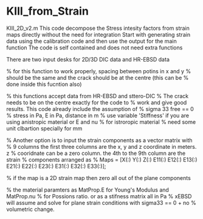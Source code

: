 # KIII_from_Strain
KIII_2D_v2.m
This code decompose the Stress intesity factors from strain maps directly without the need for integration
Start with generating strain data using the calibration code and then use the output for the main function
The code is self contained and does not need extra functions

There are two input desks for 2D/3D DIC data and HR-EBSD data

% for this function to work properly, spacing between potins in x and y
% should be the same and the crack should be at the centre (this can be
% done inside this fucntion also)


% this functions accept data from HR-EBSD and sttero-DIC
% The crack needs to be on the centre exactly for the code to
% work and give good results. This code already include the assumption of
% sigma 33 free == 0
% stress in Pa, E in Pa, distance in m
% use variable 'Stiffness' if you are using anistropic material or E and nu
% for istroropic material
% need some unit clbartion specially for mm

% Another option is to input the strain components as a vector matrix with
% 9 columns the first three columns are the x, y and z coordinate in meters. z
% cooridnate can be a zero column. the 4th to the 9th column are the strain
% components arranged as
% Maps = [X(:) Y(:) Z(:) E11(:) E12(:) E13(:) E21(:) E22(:) E23(:) E31(:) E32(:) E33(:)]; 

% if the map is a 2D strain map then zero all out of the plane components

% the material paramters as MatProp.E for Young's Modulus and MatProp.nu
% for Possions ratio. or as a stifness matrix all in Pa
% xEBSD will assume and solve for  plane strain conditions with sigma33 == 0 + no
% volumetric change.
